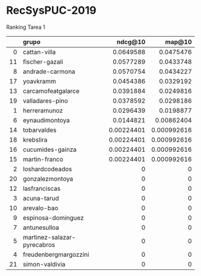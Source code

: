 # RecSysPUC-2019

Ranking Tarea 1

|    | grupo                       |    ndcg@10 |      map@10 |
|---:|:----------------------------|-----------:|------------:|
|  0 | cattan-villa                | 0.0649588  | 0.0475476   |
| 11 | fischer-gazali              | 0.0577289  | 0.0433748   |
|  8 | andrade-carmona             | 0.0570754  | 0.0434227   |
| 17 | yoavkramm                   | 0.0454386  | 0.0329192   |
| 13 | carcamofeatgalarce          | 0.0391884  | 0.0249816   |
| 19 | valladares-pino             | 0.0378592  | 0.0298186   |
|  1 | herreramunoz                | 0.0296439  | 0.0198877   |
|  6 | eynaudimontoya              | 0.0144821  | 0.00862404  |
| 14 | tobarvaldes                 | 0.00224401 | 0.000992616 |
| 18 | krebslira                   | 0.00224401 | 0.000992616 |
| 16 | cucumides-gainza            | 0.00224401 | 0.000992616 |
| 15 | martin-franco               | 0.00224401 | 0.000992616 |
|  2 | loshardcodeados             | 0          | 0           |
| 20 | gonzalezmontoya             | 0          | 0           |
| 12 | lasfranciscas               | 0          | 0           |
|  3 | acuna-tarud                 | 0          | 0           |
| 10 | arevalo-bao                 | 0          | 0           |
|  9 | espinosa-dominguez          | 0          | 0           |
|  7 | antunesulloa                | 0          | 0           |
|  5 | martinez-salazar-pyrecabros | 0          | 0           |
|  4 | freudenbergmargozzini       | 0          | 0           |
| 21 | simon-valdivia              | 0          | 0           |
